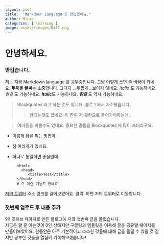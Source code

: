 ```yaml
---
layout: post
title:  "Markdown Language 를 연습했어요."
author: Mirae
categories: [ learning ]
image: assets/images/Dill.png
---
```


# 안녕하세요.
### 반갑습니다.

저는 지금 Markdown language 를 공부중입니다.
그냥 이렇게 쓰면 줄 바꿈이 되네요.
**두꺼운 글씨**는 소중합니다. 그다지 __두껍게__보이지 않네요.
*Italic* 도 가능하네요. *한글* 도 가능하네요.
***Italic***도 가능하네요. ***한글*** 도 역시 가능하네요.

>Blockquotes 라고 하는 것도 있네요. 블로그에서 자주봤습니다.
>>안되는것도 있네요. 이 칸이 저 윗칸으로 들어가야하는데..


>여러줄을
>써볼수도 있네요.
>중요한 말들을 Blockquotes 에 많이 쓰더라구요.

* 이렇게 점을 찍는 방법이
* 참 여러개가 있네요.
* 하나로 통일하면 좋을텐데.


        <html>
          <head>
             <title>Test</title>
        </head>
        # 오 이런 기능도 있네요.


[저의 트위터](https://twitter.com/Lookingfortheb4) 주소 링크를 걸어보았어요. 클릭! 하면 저의 트위터로 이동합니다.




### 첫번째 업로드 후 내용 추가
와! 깃허브 페이지로 만든 블로그에 저의 첫번째 글을 올렸습니다.\
지금은 할 줄 아는것이 0인 상태지만 구글링과 템플릿을 이용해 글을 공유할 페이지를 만들어보았어요.
한동안은 아주 기본적이고 소소한 것들에 대해 글을 올릴 수 있을 것 같지만 공부한 것들을 열심히 기록해보겠습니다!
